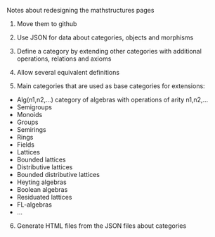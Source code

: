 Notes about redesigning the mathstructures pages

1. Move them to github

2. Use JSON for data about categories, objects and morphisms

3. Define a category by extending other categories with additional operations, relations and axioms

4. Allow several equivalent definitions

5. Main categories that are used as base categories for extensions:
  * Alg(n1,n2,...)     category of algebras with operations of arity n1,n2,...
  * Semigroups
  * Monoids
  * Groups
  * Semirings
  * Rings
  * Fields
  * Lattices
  * Bounded lattices
  * Distributive lattices
  * Bounded distributive lattices
  * Heyting algebras
  * Boolean algebras
  * Residuated lattices
  * FL-algebras
  * ...

6. Generate HTML files from the JSON files about categories 
